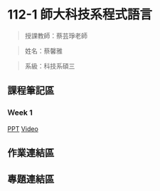 112-1 師大科技系程式語言
=============


>授課教師：蔡芸琤老師

>姓名：蔡馨雅

>系級：科技系碩三

課程筆記區
-------------
### Ｗeek 1
[PPT](https://docs.google.com/presentation/d/1sKCDNxRvYyp-g6Yyn6JqiHjt1dbzwZYLF8xruGuUdkQ/edit#slide=id.g14b2b9fd77a_1_1306)
[Video](https://www.youtube.com/watch?v=Txbno5CZ2LY)

作業連結區
-------------

專題連結區
-------------